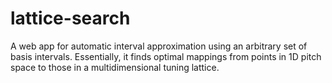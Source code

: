 # lattice-search
A web app for automatic interval approximation using an arbitrary set of basis intervals. Essentially, it finds optimal mappings from points in 1D pitch space to those in a multidimensional tuning lattice.
